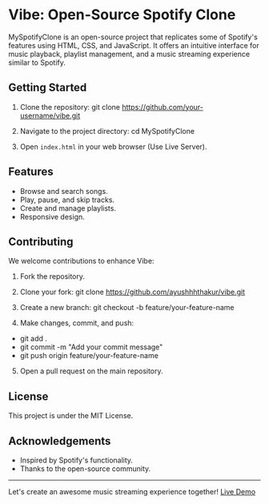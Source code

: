 # Vibe: Open-Source Spotify Clone

MySpotifyClone is an open-source project that replicates some of Spotify's features using HTML, CSS, and JavaScript. It offers an intuitive interface for music playback, playlist management, and a music streaming experience similar to Spotify.



## Getting Started

1. Clone the repository:
git clone https://github.com/your-username/vibe.git


2. Navigate to the project directory:
cd MySpotifyClone


3. Open `index.html` in your web browser (Use Live Server).

## Features

- Browse and search songs.
- Play, pause, and skip tracks.
- Create and manage playlists.
- Responsive design.


## Contributing
We welcome contributions to enhance Vibe:

1. Fork the repository.

2. Clone your fork:
git clone https://github.com/ayushhhthakur/vibe.git


3. Create a new branch:
git checkout -b feature/your-feature-name


5. Make changes, commit, and push:
- git add .
- git commit -m "Add your commit message"
- git push origin feature/your-feature-name


5. Open a pull request on the main repository.

## License

This project is under the MIT License.

## Acknowledgements

- Inspired by Spotify's functionality.
- Thanks to the open-source community.

---

Let's create an awesome music streaming experience together! [Live Demo](https://playlists-spotify.netlify.app/)
